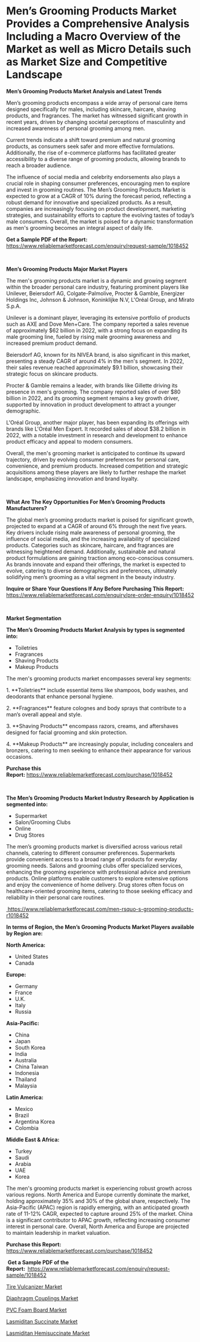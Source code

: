 <p><h1>Men’s Grooming Products Market Provides a Comprehensive Analysis Including a Macro Overview of the Market as well as Micro Details such as Market Size and Competitive Landscape</h1></p><p><strong>Men’s Grooming Products Market Analysis and Latest Trends</strong></p>
<p><p>Men’s grooming products encompass a wide array of personal care items designed specifically for males, including skincare, haircare, shaving products, and fragrances. The market has witnessed significant growth in recent years, driven by changing societal perceptions of masculinity and increased awareness of personal grooming among men. </p><p>Current trends indicate a shift toward premium and natural grooming products, as consumers seek safer and more effective formulations. Additionally, the rise of e-commerce platforms has facilitated greater accessibility to a diverse range of grooming products, allowing brands to reach a broader audience.</p><p>The influence of social media and celebrity endorsements also plays a crucial role in shaping consumer preferences, encouraging men to explore and invest in grooming routines. The Men’s Grooming Products Market is expected to grow at a CAGR of 10% during the forecast period, reflecting a robust demand for innovative and specialized products. As a result, companies are increasingly focusing on product development, marketing strategies, and sustainability efforts to capture the evolving tastes of today’s male consumers. Overall, the market is poised for a dynamic transformation as men's grooming becomes an integral aspect of daily life.</p></p>
<p><strong>Get a Sample PDF of the Report:&nbsp;</strong> <a href="https://www.reliablemarketforecast.com/enquiry/request-sample/1018452">https://www.reliablemarketforecast.com/enquiry/request-sample/1018452</a></p>
<p>&nbsp;</p>
<p><strong>Men’s Grooming Products Major Market Players</strong></p>
<p><p>The men's grooming products market is a dynamic and growing segment within the broader personal care industry, featuring prominent players like Unilever, Beiersdorf AG, Colgate-Palmolive, Procter & Gamble, Energizer Holdings Inc, Johnson & Johnson, Koninklijke N.V, L'Oréal Group, and Mirato S.p.A. </p><p>Unilever is a dominant player, leveraging its extensive portfolio of products such as AXE and Dove Men+Care. The company reported a sales revenue of approximately $62 billion in 2022, with a strong focus on expanding its male grooming line, fueled by rising male grooming awareness and increased premium product demand.</p><p>Beiersdorf AG, known for its NIVEA brand, is also significant in this market, presenting a steady CAGR of around 4% in the men's segment. In 2022, their sales revenue reached approximately $9.1 billion, showcasing their strategic focus on skincare products.</p><p>Procter & Gamble remains a leader, with brands like Gillette driving its presence in men's grooming. The company reported sales of over $80 billion in 2022, and its grooming segment remains a key growth driver, supported by innovation in product development to attract a younger demographic.</p><p>L'Oréal Group, another major player, has been expanding its offerings with brands like L'Oréal Men Expert. It recorded sales of about $38.2 billion in 2022, with a notable investment in research and development to enhance product efficacy and appeal to modern consumers.</p><p>Overall, the men's grooming market is anticipated to continue its upward trajectory, driven by evolving consumer preferences for personal care, convenience, and premium products. Increased competition and strategic acquisitions among these players are likely to further reshape the market landscape, emphasizing innovation and brand loyalty.</p></p>
<p>&nbsp;</p>
<p><strong>What Are The Key Opportunities For Men’s Grooming Products Manufacturers?</strong></p>
<p><p>The global men’s grooming products market is poised for significant growth, projected to expand at a CAGR of around 6% through the next five years. Key drivers include rising male awareness of personal grooming, the influence of social media, and the increasing availability of specialized products. Categories such as skincare, haircare, and fragrances are witnessing heightened demand. Additionally, sustainable and natural product formulations are gaining traction among eco-conscious consumers. As brands innovate and expand their offerings, the market is expected to evolve, catering to diverse demographics and preferences, ultimately solidifying men’s grooming as a vital segment in the beauty industry.</p></p>
<p><strong>Inquire or Share Your Questions If Any Before Purchasing This Report:</strong> <a href="https://www.reliablemarketforecast.com/enquiry/pre-order-enquiry/1018452">https://www.reliablemarketforecast.com/enquiry/pre-order-enquiry/1018452</a></p>
<p>&nbsp;</p>
<p><strong>Market Segmentation</strong></p>
<p><strong>The Men’s Grooming Products Market Analysis by types is segmented into:</strong></p>
<p><ul><li>Toiletries</li><li>Fragrances</li><li>Shaving Products</li><li>Makeup Products</li></ul></p>
<p><p>The men's grooming products market encompasses several key segments: </p><p>1. **Toiletries** include essential items like shampoos, body washes, and deodorants that enhance personal hygiene. </p><p>2. **Fragrances** feature colognes and body sprays that contribute to a man’s overall appeal and style. </p><p>3. **Shaving Products** encompass razors, creams, and aftershaves designed for facial grooming and skin protection. </p><p>4. **Makeup Products** are increasingly popular, including concealers and bronzers, catering to men seeking to enhance their appearance for various occasions.</p></p>
<p><strong>Purchase this Report:&nbsp;</strong><a href="https://www.reliablemarketforecast.com/purchase/1018452">https://www.reliablemarketforecast.com/purchase/1018452</a></p>
<p>&nbsp;</p>
<p><strong>The Men’s Grooming Products Market Industry Research by Application is segmented into:</strong></p>
<p><ul><li>Supermarket</li><li>Salon/Grooming Clubs</li><li>Online</li><li>Drug Stores</li></ul></p>
<p><p>The men’s grooming products market is diversified across various retail channels, catering to different consumer preferences. Supermarkets provide convenient access to a broad range of products for everyday grooming needs. Salons and grooming clubs offer specialized services, enhancing the grooming experience with professional advice and premium products. Online platforms enable customers to explore extensive options and enjoy the convenience of home delivery. Drug stores often focus on healthcare-oriented grooming items, catering to those seeking efficacy and reliability in their personal care routines.</p></p>
<p><a href="https://www.reliablemarketforecast.com/men-rsquo-s-grooming-products-r1018452">&nbsp;https://www.reliablemarketforecast.com/men-rsquo-s-grooming-products-r1018452</a></p>
<p><strong>In terms of Region, the Men’s Grooming Products Market Players available by Region are:</strong></p>
<p>
    <p> <strong> North America: </strong>
        <ul>
            <li>United States</li>
            <li>Canada</li>
        </ul>
        </p> 
    <p> <strong> Europe: </strong>
        <ul>
            <li>Germany</li>
            <li>France</li>
            <li>U.K.</li>
            <li>Italy</li>
            <li>Russia</li>
        </ul>
        </p> 
    <p> <strong> Asia-Pacific: </strong>
        <ul>
            <li>China</li>
            <li>Japan</li>
            <li>South Korea</li>
            <li>India</li>
            <li>Australia</li>
            <li>China Taiwan</li>
            <li>Indonesia</li>
            <li>Thailand</li>
            <li>Malaysia</li>
        </ul>
        </p> 
    <p> <strong> Latin America: </strong>
        <ul>
            <li>Mexico</li>
            <li>Brazil</li>
            <li>Argentina Korea</li>
            <li>Colombia</li>
        </ul>
        </p> 
    <p> <strong> Middle East & Africa: </strong>
        <ul>
            <li>Turkey</li>
            <li>Saudi</li>
            <li>Arabia</li>
            <li>UAE</li>
            <li>Korea</li>
        </ul>
    </p>
    </p>
<p><p>The men's grooming products market is experiencing robust growth across various regions. North America and Europe currently dominate the market, holding approximately 35% and 30% of the global share, respectively. The Asia-Pacific (APAC) region is rapidly emerging, with an anticipated growth rate of 11-12% CAGR, expected to capture around 25% of the market. China is a significant contributor to APAC growth, reflecting increasing consumer interest in personal care. Overall, North America and Europe are projected to maintain leadership in market valuation.</p></p>
<p><strong>Purchase this Report: </strong><a href="https://www.reliablemarketforecast.com/purchase/1018452">https://www.reliablemarketforecast.com/purchase/1018452</a></p>
<p>&nbsp;<strong>Get a Sample PDF of the Report:&nbsp;&nbsp;</strong><a href="https://www.reliablemarketforecast.com/enquiry/request-sample/1018452">https://www.reliablemarketforecast.com/enquiry/request-sample/1018452</a></p>
<p><strong></strong></p>
<p><p><a href="https://github.com/RickHolmes3/Market-Research-Report-List-6/blob/main/tire-vulcanizer-market.md">Tire Vulcanizer Market</a></p><p><a href="https://medium.com/@valroy852472024/the-global-diaphragm-couplings-market-identifies-drivers-restraints-opportunities-and-trends-eb211c340eb1">Diaphragm Couplings Market</a></p><p><a href="https://issuu.com/reportprime-2/docs/pvc-foam-board-market-size-2030.ppt_f85b87fbd1716c">PVC Foam Board Market</a></p><p><a href="https://www.linkedin.com/pulse/unveiling-market-trends-global-lasmiditan-succinate-growth-regional-tvwic?trackingId=buO3hSaIRmG8cjJzwYUxnQ%3D%3D">Lasmiditan Succinate Market</a></p><p><a href="https://www.linkedin.com/pulse/deep-dive-lasmiditan-hemisuccinate-market-itstrends-segmentation-c6cvc?trackingId=TfNJEtCGT%2FWWIZniQOb8QQ%3D%3D">Lasmiditan Hemisuccinate Market</a></p></p>